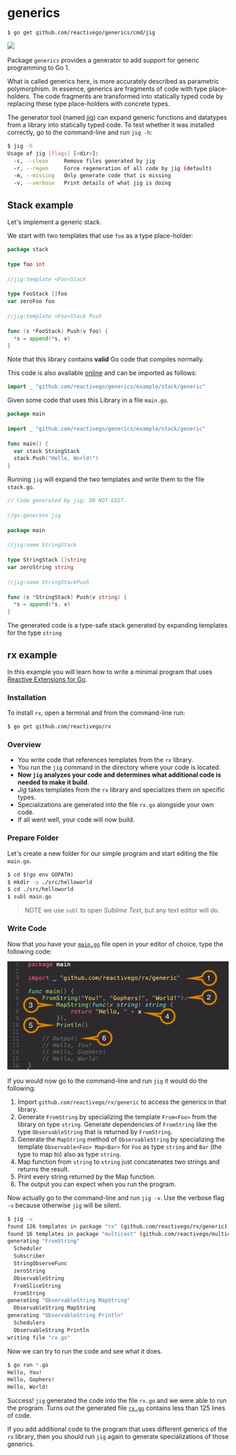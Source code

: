 # generics

    $ go get github.com/reactivego/generics/cmd/jig

[![](http://godoc.org/github.com/reactivego/generics?status.png)](http://godoc.org/github.com/reactivego/generics)


Package `generics` provides a generator to add support for generic programming to Go 1.

What is called generics here, is more accurately described as parametric polymorphism. In essence, generics are fragments of code with type place-holders. The code fragments are transformed into statically typed code by replacing these type place-holders with concrete types.

The generator tool (named [jig](cmd/jig)) can expand generic functions and datatypes from a library into statically typed code.
To test whether it was installed correctly, go to the command-line and run `jig -h`:

```bash
$ jig -h
Usage of jig [flags] [<dir>]:
  -c, --clean     Remove files generated by jig
  -r, --regen     Force regeneration of all code by jig (default)
  -m, --missing   Only generate code that is missing
  -v, --verbose   Print details of what jig is doing
```
## Stack example

Let's implement a generic stack.

We start with two templates that use `foo` as a type place-holder:

```go
package stack

type foo int

//jig:template <Foo>Stack

type FooStack []foo
var zeroFoo foo

//jig:template <Foo>Stack Push

func (s *FooStack) Push(v foo) {
  *s = append(*s, v)
}
```
Note that this library contains **valid** Go code that compiles normally.

This code is also available [online](example/stack/generic) and can be imported as follows:

```go
import _ "github.com/reactivego/generics/example/stack/generic"
```

Given some code that uses this Library in a file `main.go`.

```go
package main

import _ "github.com/reactivego/generics/example/stack/generic"

func main() {
  var stack StringStack
  stack.Push("Hello, World!")
}
```
Running `jig` will expand the two templates and write them to the file `stack.go`.

```go
// Code generated by jig; DO NOT EDIT.

//go:generate jig

package main

//jig:name StringStack

type StringStack []string
var zeroString string

//jig:name StringStackPush

func (s *StringStack) Push(v string) {
  *s = append(*s, v)
}
```
The generated code is a type-safe stack generated by expanding templates for the type `string`

## rx example

In this example you will learn how to write a minimal program that uses [Reactive Extensions for Go](https://github.com/reactivego/rx).

### Installation


To install `rx`, open a terminal and from the command-line run:

```bash
$ go get github.com/reactivego/rx
```
### Overview

- You write code that references templates from the `rx` library.
- You run the `jig` command in the directory where your code is located.
- **Now `jig` analyzes your code and determines what additional code is needed to make it build**.
- *Jig* takes templates from the `rx` library and specializes them on specific types.
- Specializations are generated into the file `rx.go` alongside your own code.
- If all went well, your code will now build.

### Prepare Folder

Let's create a new folder for our simple program and start editing the file `main.go`.

```bash
$ cd $(go env GOPATH)
$ mkdir -p ./src/helloworld
$ cd ./src/helloworld
$ subl main.go
```
> NOTE we use `subl` to open *Sublime Text*, but any text editor will do.

### Write Code
Now that you have your [`main.go`](example/rx/main.go) file open in your editor of choice, type the following code:

![Hello World Program](doc/helloworld.png)

If you would now go to the command-line and run `jig` it would do the following:

1. Import `github.com/reactivego/rx/generic` to access the generics in that library.
2. Generate `FromString` by specializing the template `From<Foo>` from the library on type `string`. Generate dependencies of `FromString` like the type `ObservableString` that is returned by `FromString`.
3. Generate the `MapString` method of `ObservableString` by specializing the template `Observable<Foo> Map<Bar>` for `Foo` as type `string` and `Bar` (the type to map to) also as type `string`.
4. Map function from `string` to `string` just concatenates two strings and returns the result.
5. Print every string returned by the Map function.
6. The output you can expect when you run the program.

Now actually go to the command-line and run `jig -v`. Use the verbose flag `-v` because otherwise `jig` will be silent.

```bash
$ jig -v
found 126 templates in package "rx" (github.com/reactivego/rx/generic)
found 16 templates in package "multicast" (github.com/reactivego/multicast/generic)
generating "FromString"
  Scheduler
  Subscriber
  StringObserveFunc
  zeroString
  ObservableString
  FromSliceString
  FromString
generating "ObservableString MapString"
  ObservableString MapString
generating "ObservableString Println"
  Schedulers
  ObservableString Println
writing file "rx.go"
```

Now we can try to run the code and see what it does.

```bash
$ go run *.go
Hello, You!
Hello, Gophers!
Hello, World!
```

Success! `jig` generated the code into the file `rx.go` and we were able to run the program.
Turns out the generated file [`rx.go`](example/rx/rx.go) contains less than 125 lines of code.

If you add additional code to the program that uses different generics of the `rx` library, then you should run `jig` again to generate specializations of those generics.

